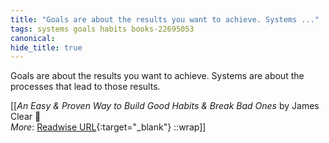 ```yaml
---
title: "Goals are about the results you want to achieve. Systems ..."
tags: systems goals habits books-22695053
canonical: 
hide_title: true
---
```


Goals are about the results you want to achieve. Systems are about the processes that lead to those results.


[[<cite>_An Easy & Proven Way to Build Good Habits & Break Bad Ones_</cite> by James Clear 📕<br>
_More_: [Readwise URL](https://readwise.io/open/446271368){:target="_blank"}
::wrap]]